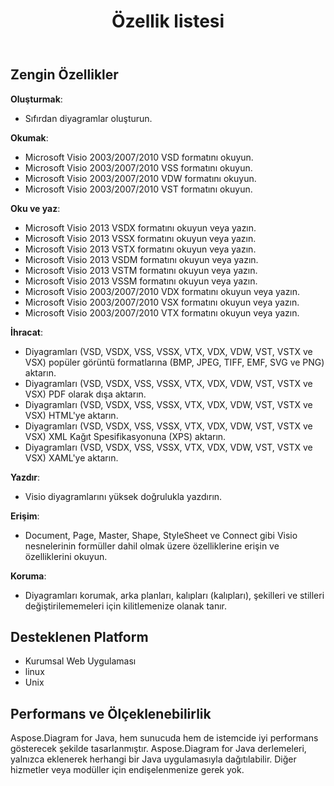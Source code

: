 ﻿---
title: Özellik listesi
type: docs
weight: 30
url: /tr/java/feature-list/
keywords: Visio Diagram Java API
description: "Visio Diagram Java API özellik listesi şunları içerir: oluşturma, okuma, yazma, dışa aktarma, yazdırma ve erişim"
---
## **Zengin Özellikler**
**Oluşturmak**:

- Sıfırdan diyagramlar oluşturun.

**Okumak**:

- Microsoft Visio 2003/2007/2010 VSD formatını okuyun.
- Microsoft Visio 2003/2007/2010 VSS formatını okuyun.
- Microsoft Visio 2003/2007/2010 VDW formatını okuyun.
- Microsoft Visio 2003/2007/2010 VST formatını okuyun.

**Oku ve yaz**:

- Microsoft Visio 2013 VSDX formatını okuyun veya yazın.
- Microsoft Visio 2013 VSSX formatını okuyun veya yazın.
- Microsoft Visio 2013 VSTX formatını okuyun veya yazın.
- Microsoft Visio 2013 VSDM formatını okuyun veya yazın.
- Microsoft Visio 2013 VSTM formatını okuyun veya yazın.
- Microsoft Visio 2013 VSSM formatını okuyun veya yazın.
- Microsoft Visio 2003/2007/2010 VDX formatını okuyun veya yazın.
- Microsoft Visio 2003/2007/2010 VSX formatını okuyun veya yazın.
- Microsoft Visio 2003/2007/2010 VTX formatını okuyun veya yazın.

**İhracat**:

- Diyagramları (VSD, VSDX, VSS, VSSX, VTX, VDX, VDW, VST, VSTX ve VSX) popüler görüntü formatlarına (BMP, JPEG, TIFF, EMF, SVG ve PNG) aktarın.
- Diyagramları (VSD, VSDX, VSS, VSSX, VTX, VDX, VDW, VST, VSTX ve VSX) PDF olarak dışa aktarın.
- Diyagramları (VSD, VSDX, VSS, VSSX, VTX, VDX, VDW, VST, VSTX ve VSX) HTML'ye aktarın.
- Diyagramları (VSD, VSDX, VSS, VSSX, VTX, VDX, VDW, VST, VSTX ve VSX) XML Kağıt Spesifikasyonuna (XPS) aktarın.
- Diyagramları (VSD, VSDX, VSS, VSSX, VTX, VDX, VDW, VST, VSTX ve VSX) XAML'ye aktarın.

**Yazdır**:

- Visio diyagramlarını yüksek doğrulukla yazdırın.

**Erişim**:

- Document, Page, Master, Shape, StyleSheet ve Connect gibi Visio nesnelerinin formüller dahil olmak üzere özelliklerine erişin ve özelliklerini okuyun.

**Koruma**:

- Diyagramları korumak, arka planları, kalıpları (kalıpları), şekilleri ve stilleri değiştirilememeleri için kilitlemenize olanak tanır.
## **Desteklenen Platform**
- Kurumsal Web Uygulaması
- linux
- Unix
## **Performans ve Ölçeklenebilirlik**
Aspose.Diagram for Java, hem sunucuda hem de istemcide iyi performans gösterecek şekilde tasarlanmıştır. Aspose.Diagram for Java derlemeleri, yalnızca eklenerek herhangi bir Java uygulamasıyla dağıtılabilir. Diğer hizmetler veya modüller için endişelenmenize gerek yok.
